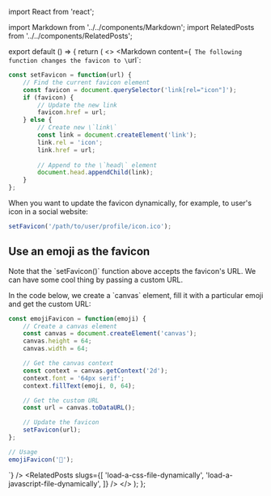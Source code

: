 import React from 'react';

import Markdown from '../../components/Markdown';
import RelatedPosts from '../../components/RelatedPosts';

export default () => {
    return (
<>
<Markdown
    content={`
The following function changes the favicon to \`url\`:

~~~ javascript
const setFavicon = function(url) {
    // Find the current favicon element
    const favicon = document.querySelector('link[rel="icon"]');
    if (favicon) {
        // Update the new link
        favicon.href = url;
    } else {
        // Create new \`link\`
        const link = document.createElement('link');
        link.rel = 'icon';
        link.href = url;
    
        // Append to the \`head\` element
        document.head.appendChild(link);
    }
};
~~~

When you want to update the favicon dynamically, for example, to user's icon in a social website:

~~~ javascript
setFavicon('/path/to/user/profile/icon.ico');
~~~

## Use an emoji as the favicon

Note that the \`setFavicon()\` function above accepts the favicon's URL. We can have some cool thing by passing a custom URL.

In the code below, we create a \`canvas\` element, fill it with a particular emoji and get the custom URL:

~~~ javascript
const emojiFavicon = function(emoji) {
    // Create a canvas element
    const canvas = document.createElement('canvas');
    canvas.height = 64;
    canvas.width = 64;

    // Get the canvas context
    const context = canvas.getContext('2d');
    context.font = '64px serif';
    context.fillText(emoji, 0, 64);

    // Get the custom URL
    const url = canvas.toDataURL();

    // Update the favicon
    setFavicon(url);
};

// Usage
emojiFavicon('🎉');
~~~
`}
/>
<RelatedPosts
    slugs={[
        'load-a-css-file-dynamically',
        'load-a-javascript-file-dynamically',
    ]}
/>
</>
    );
};
